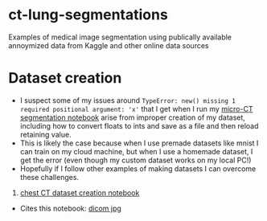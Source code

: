 # ct-lung-segmentations
Examples of medical image segmentation using publically available annoymized data from Kaggle and other online data sources

# Dataset creation

 - I suspect some of my issues around `TypeError: new() missing 1 required positional argument: 'x'` that I get when I run my [micro-CT segmentation notebook](mct_segmentation.ipynb) arise from improper creation of my dataset, including how to convert floats to ints and save as a file and then reload retaining value.
 - This is likely the case because when I use premade datasets like mnist I can train on my cloud machine, but when I use a homemade dataset, I get the error (even though my custom dataset works on my local PC!)
 - Hopefully if I follow other examples of making datasets I can overcome these challenges.

1. [chest CT dataset creation notebook](https://github.com/mandrakedrink/ChestCTSegmentation/blob/master/dataset_creation.ipynb)

 - Cites this notebook: [dicom jpg](https://www.kaggle.com/rashmibanthia/dicom-jpg)
